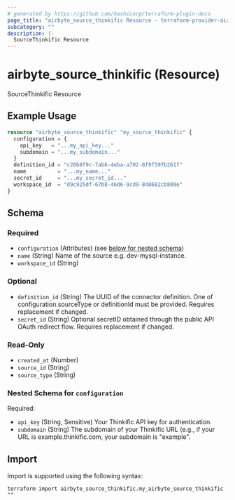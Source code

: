 ```yaml
---
# generated by https://github.com/hashicorp/terraform-plugin-docs
page_title: "airbyte_source_thinkific Resource - terraform-provider-airbyte"
subcategory: ""
description: |-
  SourceThinkific Resource
---
```


# airbyte_source_thinkific (Resource)

SourceThinkific Resource

## Example Usage

```terraform
resource "airbyte_source_thinkific" "my_source_thinkific" {
  configuration = {
    api_key   = "...my_api_key..."
    subdomain = "...my_subdomain..."
  }
  definition_id = "c20b8f9c-7ab6-4eba-a702-8f9f597b261f"
  name          = "...my_name..."
  secret_id     = "...my_secret_id..."
  workspace_id  = "d9c925df-67b8-46d6-9cd9-848682cb809e"
}
```

<!-- schema generated by tfplugindocs -->
## Schema

### Required

- `configuration` (Attributes) (see [below for nested schema](#nestedatt--configuration))
- `name` (String) Name of the source e.g. dev-mysql-instance.
- `workspace_id` (String)

### Optional

- `definition_id` (String) The UUID of the connector definition. One of configuration.sourceType or definitionId must be provided. Requires replacement if changed.
- `secret_id` (String) Optional secretID obtained through the public API OAuth redirect flow. Requires replacement if changed.

### Read-Only

- `created_at` (Number)
- `source_id` (String)
- `source_type` (String)

<a id="nestedatt--configuration"></a>
### Nested Schema for `configuration`

Required:

- `api_key` (String, Sensitive) Your Thinkific API key for authentication.
- `subdomain` (String) The subdomain of your Thinkific URL (e.g., if your URL is example.thinkific.com, your subdomain is "example".

## Import

Import is supported using the following syntax:

```shell
terraform import airbyte_source_thinkific.my_airbyte_source_thinkific ""
```
